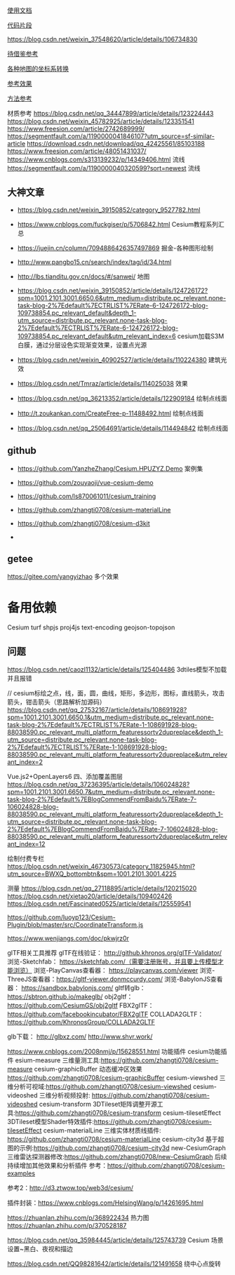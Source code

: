 [使用文档](https://panjiachen.github.io/vue-element-admin-site/zh/)

[代码片段](https://highlightjs.org/?snippet=6&style=0)


https://blog.csdn.net/weixin_37548620/article/details/106734830

[待借鉴参考](https://blog.csdn.net/weixin_39150852/article/details/124126031)


[各种地图的坐标系转换](https://www.npmjs.com/package/gcoord)

[参考效果](https://blog.csdn.net/weixin_45782925/article/details/123269490)

[方法参考](https://www.jianshu.com/nb/35513242)

材质参考
https://blog.csdn.net/qq_34447899/article/details/123224443
https://blog.csdn.net/weixin_45782925/article/details/123351541
https://www.freesion.com/article/2742689999/
https://segmentfault.com/a/1190000041846107?utm_source=sf-similar-article
https://download.csdn.net/download/qq_42425561/85103188
https://www.freesion.com/article/48051431037/
https://www.cnblogs.com/s313139232/p/14349406.html  流线
https://segmentfault.com/a/1190000040320599?sort=newest 流线


## 大神文章

* https://blog.csdn.net/weixin_39150852/category_9527782.html
* https://www.cnblogs.com/fuckgiser/p/5706842.html  Cesium教程系列汇总 
* https://juejin.cn/column/7094886426357497869 掘金-各种图形绘制
* http://www.pangbo15.cn/search/index/tag/id/34.html
* http://lbs.tianditu.gov.cn/docs/#/sanwei/ 地图
* https://blog.csdn.net/weixin_39150852/article/details/124726172?spm=1001.2101.3001.6650.6&utm_medium=distribute.pc_relevant.none-task-blog-2%7Edefault%7ECTRLIST%7ERate-6-124726172-blog-109738854.pc_relevant_default&depth_1-utm_source=distribute.pc_relevant.none-task-blog-2%7Edefault%7ECTRLIST%7ERate-6-124726172-blog-109738854.pc_relevant_default&utm_relevant_index=6  cesium加载S3M白膜，通过分层设色实现渐变效果，设置点光源

* https://blog.csdn.net/weixin_40902527/article/details/110224380  建筑光效

* https://blog.csdn.net/Tmraz/article/details/114025038 效果
* https://blog.csdn.net/qq_36213352/article/details/122909184 绘制点线面
* http://t.zoukankan.com/CreateFree-p-11488492.html 绘制点线面
* https://blog.csdn.net/qq_25064691/article/details/114494842 绘制点线面

## github
* https://github.com/YanzheZhang/Cesium.HPUZYZ.Demo 案例集
* https://github.com/zouyaoji/vue-cesium-demo
* https://github.com/ls870061011/cesium_training
* https://github.com/zhangti0708/cesium-materialLine
* https://github.com/zhangti0708/cesium-d3kit


* 

## getee
https://gitee.com/yangyizhao  多个效果

# 备用依赖
Cesium
turf
shpjs
proj4js
text-encoding
geojson-topojson

## 问题
https://blog.csdn.net/caozl1132/article/details/125404486 3dtiles模型不加载 并且报错


// cesium标绘之点，线，面，圆，曲线，矩形，多边形，图标，直线箭头，攻击箭头，钳击箭头（思路解析加源码）
https://blog.csdn.net/qq_27532167/article/details/108691928?spm=1001.2101.3001.6650.1&utm_medium=distribute.pc_relevant.none-task-blog-2%7Edefault%7ECTRLIST%7ERate-1-108691928-blog-88038590.pc_relevant_multi_platform_featuressortv2dupreplace&depth_1-utm_source=distribute.pc_relevant.none-task-blog-2%7Edefault%7ECTRLIST%7ERate-1-108691928-blog-88038590.pc_relevant_multi_platform_featuressortv2dupreplace&utm_relevant_index=2



Vue.js2+OpenLayers6 四、添加覆盖图层
https://blog.csdn.net/qq_37236395/article/details/106024828?spm=1001.2101.3001.6650.7&utm_medium=distribute.pc_relevant.none-task-blog-2%7Edefault%7EBlogCommendFromBaidu%7ERate-7-106024828-blog-88038590.pc_relevant_multi_platform_featuressortv2dupreplace&depth_1-utm_source=distribute.pc_relevant.none-task-blog-2%7Edefault%7EBlogCommendFromBaidu%7ERate-7-106024828-blog-88038590.pc_relevant_multi_platform_featuressortv2dupreplace&utm_relevant_index=12


绘制付费专栏
https://blog.csdn.net/weixin_46730573/category_11825945.html?utm_source=BWXQ_bottombtn&spm=1001.2101.3001.4225

测量
https://blog.csdn.net/qq_27118895/article/details/120215020
https://blog.csdn.net/xietao20/article/details/109402426
https://blog.csdn.net/Fascinated0525/article/details/125559541

https://github.com/luoyp123/Cesium-Plugin/blob/master/src/CoordinateTransform.js



https://www.wenjiangs.com/doc/pkwjrz0r


glTF相关工具推荐
glTF在线验证： http://github.khronos.org/glTF-Validator/
浏览-Sketchfab： https://sketchfab.com/（需要注册账号，并且要上传模型才能浏览）
浏览-PlayCanvas查看器： https://playcanvas.com/viewer
浏览-ThreeJS查看器：https://gltf-viewer.donmccurdy.com/
浏览-BabylonJS查看器： https://sandbox.babylonjs.com/
gltf转glb： https://sbtron.github.io/makeglb/
obj2gltf： https://github.com/CesiumGS/obj2gltf
FBX2glTF： https://github.com/facebookincubator/FBX2glTF
COLLADA2GLTF： https://github.com/KhronosGroup/COLLADA2GLTF


glb下载：
http://glbxz.com/
http://www.shvr.work/


https://www.cnblogs.com/2008nmj/p/15628551.html 功能插件
cesium功能插件
esium-measure
三维量测工具:https://github.com/zhangti0708/cesium-measure
cesium-graphicBuffer
动态缓冲区效果 https://github.com/zhangti0708/cesium-graphicBuffer
cesium-viewshed
三维分析可视域:https://github.com/zhangti0708/cesium-viewshed
cesium-videoshed
三维分析视频投射: https://github.com/zhangti0708/cesium-videoshed
cesium-transform
3DTileset矩阵调整开源工具:https://github.com/zhangti0708/cesium-transform
cesium-tilesetEffect
3DTileset模型Shader特效插件:https://github.com/zhangti0708/cesium-tilesetEffect
cesium-materialLine
三维实体材质线插件: https://github.com/zhangti0708/cesium-materialLine
cesium-city3d
基于超图的示例:https://github.com/zhangti0708/cesium-city3d
new-CesiumGraph
三维雷达探测器修改:https://github.com/zhangti0708/new-CesiumGraph
后续持续增加其他效果和分析插件
参考：https://github.com/zhangti0708/cesium-examples

参考2：http://d3.ztwow.top/web3d/cesium/

插件封装：https://www.cnblogs.com/HelsingWang/p/14261695.html

https://zhuanlan.zhihu.com/p/368922434 热力图
https://zhuanlan.zhihu.com/p/370528187



https://blog.csdn.net/qq_35984445/article/details/125743739  Cesium 场景设置~黑白、夜视和描边

https://blog.csdn.net/QQ98281642/article/details/121491658 绕中心点旋转